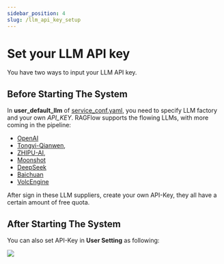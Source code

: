 ```yaml
---
sidebar_position: 4
slug: /llm_api_key_setup
---
```


# Set your LLM API key

You have two ways to input your LLM API key. 

## Before Starting The System

In **user_default_llm** of [service_conf.yaml](https://github.com/infiniflow/ragflow/blob/main/docker/service_conf.yaml), you need to specify LLM factory and your own _API_KEY_. 
RAGFlow supports the flowing LLMs, with more coming in the pipeline:

- [OpenAI](https://platform.openai.com/login?launch)
- [Tongyi-Qianwen](https://dashscope.console.aliyun.com/model), 
- [ZHIPU-AI](https://open.bigmodel.cn/), 
- [Moonshot](https://platform.moonshot.cn/docs)
- [DeepSeek](https://platform.deepseek.com/api-docs/)
- [Baichuan](https://www.baichuan-ai.com/home)
- [VolcEngine](https://www.volcengine.com/docs/82379)

After sign in these LLM suppliers, create your own API-Key, they all have a certain amount of free quota.

## After Starting The System

You can also set API-Key in **User Setting** as following:

![](https://github.com/infiniflow/ragflow/assets/12318111/e4e4066c-e964-45ff-bd56-c3fc7fb18bd3)

